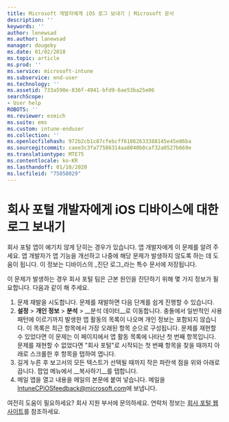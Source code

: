 ```yaml
---
title: Microsoft 개발자에게 iOS 로그 보내기 | Microsoft 문서
description: ''
keywords: ''
author: lenewsad
ms.author: lanewsad
manager: dougeby
ms.date: 01/02/2018
ms.topic: article
ms.prod: ''
ms.service: microsoft-intune
ms.subservice: end-user
ms.technology: ''
ms.assetid: 733a590e-836f-4941-bfd9-6ae53ba25e06
searchScope:
- User help
ROBOTS: ''
ms.reviewer: esmich
ms.suite: ems
ms.custom: intune-enduser
ms.collection: ''
ms.openlocfilehash: 972b2cb1c87cfebcff61062633388145e45e86ba
ms.sourcegitcommit: caee3c3fa77586314aa8040b0caf32a0527b669e
ms.translationtype: MTE75
ms.contentlocale: ko-KR
ms.lasthandoff: 01/10/2020
ms.locfileid: "75858029"
---
```

# <a name="send-logs-to-the-company-portal-developers-for-ios-devices"></a>회사 포털 개발자에게 iOS 디바이스에 대한 로그 보내기

회사 포털 앱이 예기치 않게 닫히는 경우가 있습니다. 앱 개발자에게 이 문제를 알려 주세요. 앱 개발자가 앱 기능을 개선하고 나중에 해당 문제가 발생하지 않도록 하는 데 도움이 됩니다. 이 정보는 디바이스의 _진단 로그_라는 특수 문서에 저장됩니다.

이 문제가 발생하는 경우 회사 포털 팀은 근본 원인을 진단하기 위해 몇 가지 정보가 필요합니다. 다음과 같이 해 주세요.

1. 문제 재발을 시도합니다. 문제를 재발하면 다음 단계를 쉽게 진행할 수 있습니다.
2. __설정__ > __개인 정보__ > __분석__ > __분석 데이터__로 이동합니다. 충돌에서 일반적인 사용 패턴에 이르기까지 발생한 앱 활동의 목록이 나오며 개인 정보는 포함되지 않습니다. 이 목록은 최근 항목에서 가장 오래된 항목 순으로 구성됩니다. 문제를 재현할 수 있었다면 이 문제는 이 페이지에서 앱 활동 목록에 나타난 첫 번째 항목입니다. 문제를 재현할 수 없었다면 "회사 포털"로 시작되는 첫 번째 항목을 찾을 때까지 아래로 스크롤한 후 항목을 탭하여 엽니다.
3. 길게 누른 후 보고서의 모든 텍스트가 선택될 때까지 작은 파란색 점을 위와 아래로 끕니다. 팝업 메뉴에서 __복사하기__를 탭합니다.
4. 메일 앱을 열고 내용을 메일의 본문에 붙여 넣습니다. 메일을 <a href="mailto:IntuneCPiOSfeedback@microsoft.com?subject=My Company Portal App Closed Unexpectedly&body=Press and hold, then paste your copied Company Portal app logs here.">IntuneCPiOSfeedback@microsoft.com</a>에 보냅니다.

여전히 도움이 필요하세요? 회사 지원 부서에 문의하세요. 연락처 정보는 [회사 포털 웹 사이트](https://go.microsoft.com/fwlink/?linkid=2010980)를 참조하세요.
